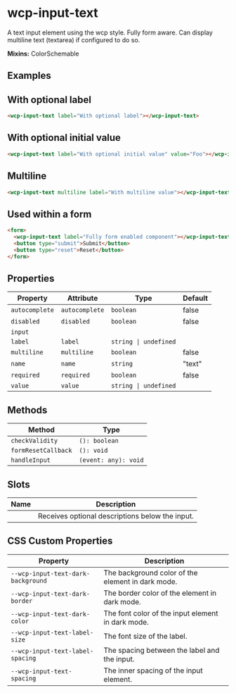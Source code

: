 # wcp-input-text

A text input element using the wcp style. Fully form aware.
Can display multiline text (textarea) if configured to do so.

**Mixins:** ColorSchemable

## Examples

## With optional label

```html
<wcp-input-text label="With optional label"></wcp-input-text>
```

## With optional initial value

```html
<wcp-input-text label="With optional initial value" value="Foo"></wcp-input-text>
```

## Multiline

```html
<wcp-input-text multiline label="With multiline value"></wcp-input-text>
```

## Used within a form

```html
<form>
  <wcp-input-text label="Fully form enabled component"></wcp-input-text>
  <button type="submit">Submit</button>
  <button type="reset">Reset</button>
</form>
```

## Properties

| Property       | Attribute      | Type                  | Default |
|----------------|----------------|-----------------------|---------|
| `autocomplete` | `autocomplete` | `boolean`             | false   |
| `disabled`     | `disabled`     | `boolean`             | false   |
| `input`        |                |                       |         |
| `label`        | `label`        | `string \| undefined` |         |
| `multiline`    | `multiline`    | `boolean`             | false   |
| `name`         | `name`         | `string`              | "text"  |
| `required`     | `required`     | `boolean`             | false   |
| `value`        | `value`        | `string \| undefined` |         |

## Methods

| Method              | Type                 |
|---------------------|----------------------|
| `checkValidity`     | `(): boolean`        |
| `formResetCallback` | `(): void`           |
| `handleInput`       | `(event: any): void` |

## Slots

| Name | Description                                     |
|------|-------------------------------------------------|
|      | Receives optional descriptions below the input. |

## CSS Custom Properties

| Property                           | Description                                      |
|------------------------------------|--------------------------------------------------|
| `--wcp-input-text-dark-background` | The background color of the element in dark mode. |
| `--wcp-input-text-dark-border`     | The border color of the element in dark mode.    |
| `--wcp-input-text-dark-color`      | The font color of the input element in dark mode. |
| `--wcp-input-text-label-size`      | The font size of the label.                      |
| `--wcp-input-text-label-spacing`   | The spacing between the label and the input.     |
| `--wcp-input-text-spacing`         | The inner spacing of the input element.          |
